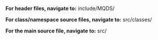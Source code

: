 **For header files, navigate to:** include/MQDS/

**For class/namespace source files, navigate to:** src/classes/

**For the main source file, navigate to:** src/